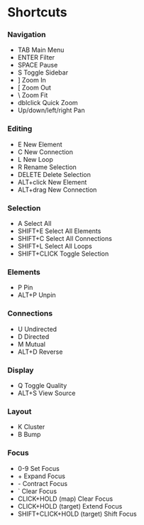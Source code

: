 # Shortcuts

### Navigation
<ul class="shortcuts">
  <li class="shortcut"><span class="keystroke">TAB</span> Main Menu</li>
  <li class="shortcut"><span class="keystroke">ENTER</span> Filter</li>
  <li class="shortcut"><span class="keystroke">SPACE</span> Pause</li>
  <li class="shortcut"><span class="keystroke">S</span> Toggle Sidebar</li>
  <li class="shortcut"><span class="keystroke">]</span> Zoom In</li>
  <li class="shortcut"><span class="keystroke">[</span> Zoom Out</li>
  <li class="shortcut"><span class="keystroke">\</span> Zoom Fit</li>
  <li class="shortcut"><span class="keystroke">dblclick</span> Quick Zoom</li>
  <li class="shortcut"><span class="keystroke">Up/down/left/right</span> Pan</li>
</ul>

### Editing
<ul class="shortcuts">
  <li class="shortcut"><span class="keystroke">E</span> New Element</li>
  <li class="shortcut"><span class="keystroke">C</span> New Connection</li>
  <li class="shortcut"><span class="keystroke">L</span> New Loop</li>
  <li class="shortcut"><span class="keystroke">R</span> Rename Selection</li>
  <li class="shortcut"><span class="keystroke">DELETE</span> Delete Selection</li>
  <li class="shortcut"><span class="keystroke">ALT+click</span> New Element</li>
  <li class="shortcut"><span class="keystroke">ALT+drag</span> New Connection</li>
</ul>

### Selection
<ul class="shortcuts">
  <li class="shortcut"><span class="keystroke">A</span> Select All</li>
  <li class="shortcut"><span class="keystroke">SHIFT+E</span> Select All Elements</li>
  <li class="shortcut"><span class="keystroke">SHIFT+C</span> Select All Connections</li>
  <li class="shortcut"><span class="keystroke">SHIFT+L</span> Select All Loops</li>
  <li class="shortcut"><span class="keystroke">SHIFT+CLICK</span> Toggle Selection</li>
</ul>

### Elements
<ul class="shortcuts">
  <li class="shortcut"><span class="keystroke">P</span> Pin</li>
  <li class="shortcut"><span class="keystroke">ALT+P</span> Unpin</li>
</ul>

### Connections
<ul class="shortcuts">
  <li class="shortcut"><span class="keystroke">U</span> Undirected</li>
  <li class="shortcut"><span class="keystroke">D</span> Directed</li>
  <li class="shortcut"><span class="keystroke">M</span> Mutual</li>
  <li class="shortcut"><span class="keystroke">ALT+D</span> Reverse</li>
</ul>

### Display
<ul class="shortcuts">
  <li class="shortcut"><span class="keystroke">Q</span> Toggle Quality</li>
  <li class="shortcut"><span class="keystroke">ALT+S</span> View Source</li>
</ul>

### Layout
<ul class="shortcuts">
  <li class="shortcut"><span class="keystroke">K</span> Cluster</li>
  <li class="shortcut"><span class="keystroke">B</span> Bump</li>
</ul>

### Focus
<ul class="shortcuts">
  <li class="shortcut"><span class="keystroke">0-9</span> Set Focus</li>
  <li class="shortcut"><span class="keystroke">+</span> Expand Focus</li>
  <li class="shortcut"><span class="keystroke">-</span> Contract Focus</li>
  <li class="shortcut"><span class="keystroke">`</span> Clear Focus</li>
  <li class="shortcut"><span class="keystroke">CLICK+HOLD (map)</span> Clear Focus</li>
  <li class="shortcut"><span class="keystroke">CLICK+HOLD (target)</span> Extend Focus</li>
  <li class="shortcut"><span class="keystroke">SHIFT+CLICK+HOLD (target)</span> Shift Focus</li>
</ul>
